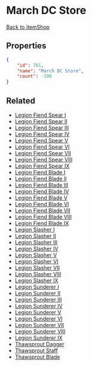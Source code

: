 # March DC Store

<no description available>

[Back to itemShop](../item-shops.md)

## Properties

```json
{
    "id": 701,
    "name": "March DC Store",
    "count": -100
}
```

## Related

- [Legion Fiend Spear I](../items/18721-legion-fiend-spear-i.md)
- [Legion Fiend Spear II](../items/18722-legion-fiend-spear-ii.md)
- [Legion Fiend Spear III](../items/18723-legion-fiend-spear-iii.md)
- [Legion Fiend Spear IV](../items/18724-legion-fiend-spear-iv.md)
- [Legion Fiend Spear V](../items/18725-legion-fiend-spear-v.md)
- [Legion Fiend Spear VI](../items/18726-legion-fiend-spear-vi.md)
- [Legion Fiend Spear VII](../items/18727-legion-fiend-spear-vii.md)
- [Legion Fiend Spear VIII](../items/18728-legion-fiend-spear-viii.md)
- [Legion Fiend Spear IX](../items/18729-legion-fiend-spear-ix.md)
- [Legion Fiend Blade I](../items/18730-legion-fiend-blade-i.md)
- [Legion Fiend Blade II](../items/18731-legion-fiend-blade-ii.md)
- [Legion Fiend Blade III](../items/18732-legion-fiend-blade-iii.md)
- [Legion Fiend Blade IV](../items/18733-legion-fiend-blade-iv.md)
- [Legion Fiend Blade V](../items/18734-legion-fiend-blade-v.md)
- [Legion Fiend Blade VI](../items/18735-legion-fiend-blade-vi.md)
- [Legion Fiend Blade VII](../items/18736-legion-fiend-blade-vii.md)
- [Legion Fiend Blade VIII](../items/18737-legion-fiend-blade-viii.md)
- [Legion Fiend Blade IX](../items/18738-legion-fiend-blade-ix.md)
- [Legion Slasher I](../items/19488-legion-slasher-i.md)
- [Legion Slasher II](../items/19489-legion-slasher-ii.md)
- [Legion Slasher III](../items/19490-legion-slasher-iii.md)
- [Legion Slasher IV](../items/19491-legion-slasher-iv.md)
- [Legion Slasher V](../items/19492-legion-slasher-v.md)
- [Legion Slasher VI](../items/19493-legion-slasher-vi.md)
- [Legion Slasher VII](../items/19494-legion-slasher-vii.md)
- [Legion Slasher VIII](../items/19495-legion-slasher-viii.md)
- [Legion Slasher IX](../items/19496-legion-slasher-ix.md)
- [Legion Sunderer I](../items/19497-legion-sunderer-i.md)
- [Legion Sunderer II](../items/19498-legion-sunderer-ii.md)
- [Legion Sunderer III](../items/19499-legion-sunderer-iii.md)
- [Legion Sunderer IV](../items/19500-legion-sunderer-iv.md)
- [Legion Sunderer V](../items/19501-legion-sunderer-v.md)
- [Legion Sunderer VI](../items/19502-legion-sunderer-vi.md)
- [Legion Sunderer VII](../items/19503-legion-sunderer-vii.md)
- [Legion Sunderer VIII](../items/19504-legion-sunderer-viii.md)
- [Legion Sunderer IX](../items/19505-legion-sunderer-ix.md)
- [Thawsprout Dagger](../items/20203-thawsprout-dagger.md)
- [Thawsprout Staff](../items/20204-thawsprout-staff.md)
- [Thawsprout Blade](../items/20205-thawsprout-blade.md)

